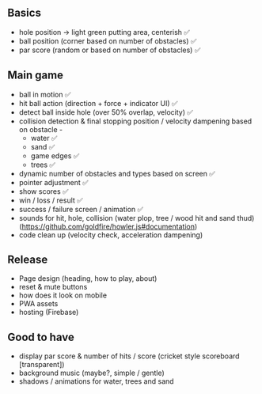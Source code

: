 
## Basics

- hole position -> light green putting area, centerish ✅
- ball position (corner based on number of obstacles) ✅
- par score (random or based on number of obstacles) ✅

## Main game

- ball in motion ✅
- hit ball action (direction + force + indicator UI) ✅
- detect ball inside hole (over 50% overlap, velocity) ✅
- collision detection & final stopping position / velocity dampening based on obstacle - 
  - water ✅
  - sand ✅
  - game edges ✅
  - trees ✅
- dynamic number of obstacles and types based on screen ✅
- pointer adjustment ✅
- show scores  ✅
- win / loss / result  ✅
- success / failure screen / animation  ✅
- sounds for hit, hole, collision (water plop, tree / wood hit and sand thud) (https://github.com/goldfire/howler.js#documentation)
- code clean up (velocity check, acceleration dampening)

## Release

- Page design (heading, how to play, about)
- reset & mute buttons
- how does it look on mobile
- PWA assets
- hosting (Firebase)

## Good to have

- display par score & number of hits / score (cricket style scoreboard [transparent])
- background music (maybe?, simple / gentle)
- shadows / animations for water, trees and sand
